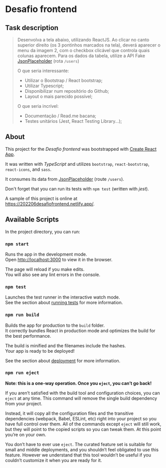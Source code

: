 # Desafio frontend

## Task description

> Desenvolva a tela abaixo, utilizando ReactJS. Ao clicar no canto superior direito (os 3 pontinhos marcados na tela), deverá aparecer o menu da imagem 2, com o checkbox clicável que controla quais colunas aparecem.
> Para os dados da tabela, utilize a API Fake [JsonPlaceholder](https://jsonplaceholder.typicode.com/) (rota `/users`)
>
> O que seria interessante:
>
> - Utilizar o Bootstrap / React bootstrap;
> - Utilizar Typescript;
> - Disponibilizar num repositório do Github;
> - Layout o mais parecido possível;
>
> O que seria incrível:
>
> - Documentação / Read.me bacana;
> - Testes unitários (Jest, React Testing Library...);

## About

This project for the *Desafio frontend* was bootstrapped with [Create React App](https://github.com/facebook/create-react-app).

It was written with *TypeScript* and utilizes `bootstrap`, `react-bootstrap`, `react-icons`, and `sass`.

It consumes its data from [JsonPlaceholder](https://jsonplaceholder.typicode.com/) (route `/users`).

Don't forget that you can run its tests with `npm test` (written with *jest*).

A sample of this project is online at <https://202206desafiofrontend.netlify.app/>.

## Available Scripts

In the project directory, you can run:

### `npm start`

Runs the app in the development mode.\
Open [http://localhost:3000](http://localhost:3000) to view it in the browser.

The page will reload if you make edits.\
You will also see any lint errors in the console.

### `npm test`

Launches the test runner in the interactive watch mode.\
See the section about [running tests](https://facebook.github.io/create-react-app/docs/running-tests) for more information.

### `npm run build`

Builds the app for production to the `build` folder.\
It correctly bundles React in production mode and optimizes the build for the best performance.

The build is minified and the filenames include the hashes.\
Your app is ready to be deployed!

See the section about [deployment](https://facebook.github.io/create-react-app/docs/deployment) for more information.

### `npm run eject`

**Note: this is a one-way operation. Once you `eject`, you can’t go back!**

If you aren’t satisfied with the build tool and configuration choices, you can `eject` at any time. This command will remove the single build dependency from your project.

Instead, it will copy all the configuration files and the transitive dependencies (webpack, Babel, ESLint, etc) right into your project so you have full control over them. All of the commands except `eject` will still work, but they will point to the copied scripts so you can tweak them. At this point you’re on your own.

You don’t have to ever use `eject`. The curated feature set is suitable for small and middle deployments, and you shouldn’t feel obligated to use this feature. However we understand that this tool wouldn’t be useful if you couldn’t customize it when you are ready for it.
